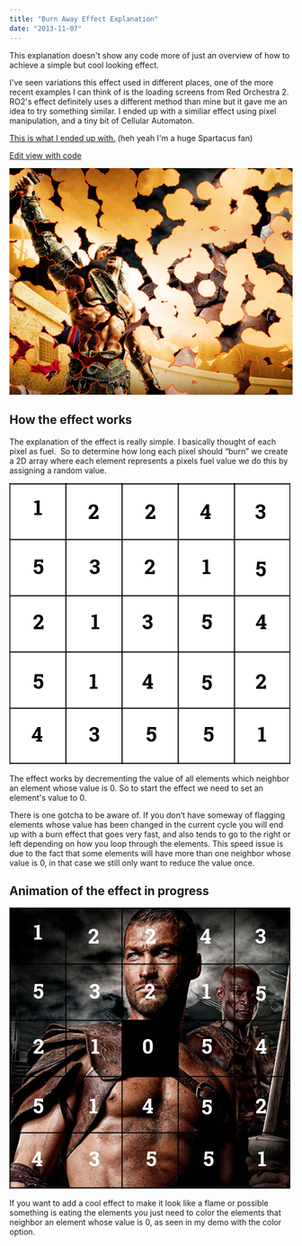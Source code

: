 ```yaml
---
title: "Burn Away Effect Explanation"
date: "2013-11-07"
---
```


This explanation doesn't show any code more of just an overview of how to achieve a simple but cool looking effect.

I've seen variations this effect used in different places, one of the more recent examples I can think of is the loading screens from Red Orchestra 2. RO2's effect definitely uses a different method than mine but it gave me an idea to try something similar. I ended up with a similiar effect using pixel manipulation, and a tiny bit of Cellular Automaton.

[This is what I ended up with.](http://cdpn.io/kriFg "Burn Away Effect on Codepen") (heh yeah I'm a huge Spartacus fan)

[Edit view with code](http://codepen.io/loktar00/pen/kriFg)

[![effect](images/effect.png)](http://www.somethinghitme.com/wp-content/uploads/2013/11/effect.png)

## How the effect works

The explanation of the effect is really simple. I basically thought of each pixel as fuel.  So to determine how long each pixel should “burn” we create a 2D array where each element represents a pixels fuel value we do this by assigning a random value.

[![1](images/1.png)](http://www.somethinghitme.com/wp-content/uploads/2013/11/1.png)

The effect works by decrementing the value of all elements which neighbor an element whose value is 0. So to start the effect we need to set an element's value to 0.

There is one gotcha to be aware of. If you don’t have someway of flagging elements whose value has been changed in the current cycle you will end up with a burn effect that goes very fast, and also tends to go to the right or left depending on how you loop through the elements. This speed issue is due to the fact that some elements will have more than one neighbor whose value is 0, in that case we still only want to reduce the value once.

## Animation of the effect in progress

[![output_WPd1vJ](images/output_WPd1vJ.gif)](http://www.somethinghitme.com/wp-content/uploads/2013/11/output_WPd1vJ.gif)

If you want to add a cool effect to make it look like a flame or possible something is eating the elements you just need to color the elements that neighbor an element whose value is 0, as seen in my demo with the color option.
